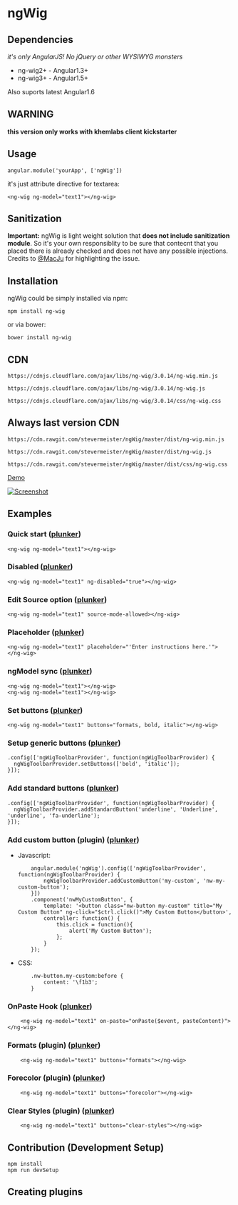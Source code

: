 # ngWig

## Dependencies

_it's only AngularJS! No jQuery or other WYSIWYG monsters_

* ng-wig2+ - Angular1.3+
* ng-wig3+ - Angular1.5+

Also suports latest Angular1.6

## WARNING

**this version only works with khemlabs client kickstarter**

## Usage

    angular.module('yourApp', ['ngWig'])

it's just attribute directive for textarea:

    <ng-wig ng-model="text1"></ng-wig>

## Sanitization

**Important:** ngWig is light weight solution that **does not include sanitization module**. So it's your own
responsiblity to be sure that contecnt that you placed there is already checked and does not have any possible
injections. Credits to [@MacJu](https://github.com/MacJu) for highlighting the issue.

## Installation

ngWig could be simply installed via npm:

    npm install ng-wig

or via bower:

    bower install ng-wig

## CDN

    https://cdnjs.cloudflare.com/ajax/libs/ng-wig/3.0.14/ng-wig.min.js

	https://cdnjs.cloudflare.com/ajax/libs/ng-wig/3.0.14/ng-wig.js

	https://cdnjs.cloudflare.com/ajax/libs/ng-wig/3.0.14/css/ng-wig.css

## Always last version CDN

    https://cdn.rawgit.com/stevermeister/ngWig/master/dist/ng-wig.min.js

	https://cdn.rawgit.com/stevermeister/ngWig/master/dist/ng-wig.js

	https://cdn.rawgit.com/stevermeister/ngWig/master/dist/css/ng-wig.css

[Demo](http://stevermeister.github.io/ngWig/demo/)

[![Screenshot](http://stevermeister.github.io/ngWig/images/ng-wig-demo.png)](http://stevermeister.github.io/ngWig/demo/)

## Examples

### Quick start ([plunker](https://plnkr.co/edit/IaTeHRUdWU1WUJnUiftl?p=preview))

    <ng-wig ng-model="text1"></ng-wig>

### Disabled ([plunker](https://plnkr.co/edit/og1wRflbWfqyC8S4edzs?p=preview))

    <ng-wig ng-model="text1" ng-disabled="true"></ng-wig>

### Edit Source option ([plunker](https://plnkr.co/edit/JVOI2l2gnZMKORMWjAEZ?p=preview))

    <ng-wig ng-model="text1" source-mode-allowed></ng-wig>

### Placeholder ([plunker](https://plnkr.co/edit/yXZkpyHcb47rbXfTHs31?p=preview))

    <ng-wig ng-model="text1" placeholder="'Enter instructions here.'"></ng-wig>

### ngModel sync ([plunker](https://plnkr.co/edit/8owI0CDjoos8DArlc10g?p=preview))

    <ng-wig ng-model="text1"></ng-wig>
	<ng-wig ng-model="text1"></ng-wig>

### Set buttons ([plunker](https://plnkr.co/edit/9Fjqwnf74jJAKNx2cMYI?p=preview))

    <ng-wig ng-model="text1" buttons="formats, bold, italic"></ng-wig>

### Setup generic buttons ([plunker](https://plnkr.co/edit/XteWPwo0eQ1gz4L6cpDr?p=preview))

    .config(['ngWigToolbarProvider', function(ngWigToolbarProvider) {
	  ngWigToolbarProvider.setButtons(['bold', 'italic']);
	}]);

### Add standard buttons ([plunker](https://plnkr.co/edit/Avi90RnnoTPGWzosQHQo?p=preview))

    .config(['ngWigToolbarProvider', function(ngWigToolbarProvider) {
	  ngWigToolbarProvider.addStandardButton('underline', 'Underline', 'underline', 'fa-underline');
	}]);

### Add custom button (plugin) ([plunker](https://plnkr.co/edit/Ik2fmPzDu6ecifUqVICv?p=preview))

* Javascript:

	      angular.module('ngWig').config(['ngWigToolbarProvider', function(ngWigToolbarProvider) {
		      ngWigToolbarProvider.addCustomButton('my-custom', 'nw-my-custom-button');
		  }])
		  .component('nwMyCustomButton', {
		      template: '<button class="nw-button my-custom" title="My Custom Button" ng-click="$ctrl.click()">My Custom Button</button>',
		      controller: function() {
		          this.click = function(){
		              alert('My Custom Button');
		          };
		      }
		  });

* CSS:

	      .nw-button.my-custom:before {
		      content: '\f1b3';
		  }

### OnPaste Hook ([plunker](https://plnkr.co/edit/dsvfoDZw8CPVrNo9R6Bv?p=preview))

        <ng-wig ng-model="text1" on-paste="onPaste($event, pasteContent)"></ng-wig>

### Formats (plugin) ([plunker](https://plnkr.co/edit/TgKThPQjlG4ctzGYk6Kq?p=preview))

        <ng-wig ng-model="text1" buttons="formats"></ng-wig>

### Forecolor (plugin) ([plunker](https://plnkr.co/edit/2hmkjBJHs7tTyOU7TDIH?p=preview))

        <ng-wig ng-model="text1" buttons="forecolor"></ng-wig>

### Clear Styles (plugin) ([plunker](https://plnkr.co/edit/j8FtcMAVkLSztZ6V0ION?p=preview))

        <ng-wig ng-model="text1" buttons="clear-styles"></ng-wig>

## Contribution (Development Setup)

    npm install
	npm run devSetup

## Creating plugins
